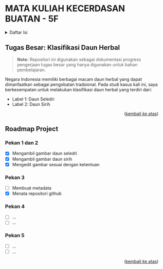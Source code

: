 <div id="top"></div>

# MATA KULIAH KECERDASAN BUATAN - 5F

<details>
  <summary>Daftar Isi</summary>
  <ol>
    <li><a href="#usage">Tugas Besar: Klasifikasi Daun Herbal</a></li>
    <li>
      <a href="#getting-started">Roadmap Project</a>
      <ul>
        <li><a href="#prerequisites">Pekan 1 dan 2</a></li>
        <li><a href="#installation">Pekan 3</a></li>
        <li><a href="#installation">Pekan 4</a></li>
        <li><a href="#installation">Pekan 5</a></li>
      </ul>
    </li>
  </ol>
</details>

## Tugas Besar: Klasifikasi Daun Herbal
> **Note:** Repositori ini digunakan sebagai dokumentasi progress pengerjaan tugas besar yang hanya digunakan untuk bahan pembelajaran.

Negara Indonesia memiliki berbagai macam daun herbal yang dapat dimanfaatkan sebagai pengobatan tradsional. Pada studi kasus kali ini, saya berkesempatan untuk melakukan klasifikasi daun herbal yang terdiri dari:
- Label 1: Daun Seledri
- Label 2: Daun Sirih

<p align="right">(<a href="#top">kembali ke atas</a>)</p>

## Roadmap Project
### Pekan 1 dan 2
 * [x] Mengambil gambar daun seledri
 * [x] Mengambil gambar daun sirih
 * [x] Mengedit gambar sesuai dengan ketentuan

### Pekan 3
 * [ ] Membuat metadata
 * [x] Menata repositori github

### Pekan 4
 * [ ] ...
 * [ ] ...

### Pekan 5
 * [ ] ...
 * [ ] ...

<p align="right">(<a href="#top">kembali ke atas</a>)</p>
